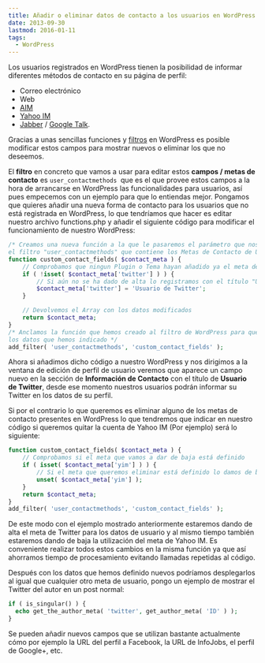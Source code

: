 ```yaml
---
title: Añadir o eliminar datos de contacto a los usuarios en WordPress
date: 2013-09-30
lastmod: 2016-01-11
tags:
  - WordPress
---
```


<!--kg-card-begin: markdown-->

Los usuarios registrados en WordPress tienen la posibilidad de informar diferentes métodos de contacto en su página de perfil:

- Correo electrónico
- Web
- [AIM](http://www.aim.com/ "Web de AIM")
- [Yahoo IM](http://es.messenger.yahoo.com/ "Yahoo messenger")
- [Jabber](http://www.jabber.org/ "Web de Jabber") / [Google Talk](http://www.google.es/talk/intl/es/about.html "Acerca de Google Talk").

Gracias a unas sencillas funciones y [filtros](http://codex.wordpress.org/es:Plugin_API#Filtros "Definición de Filtro en WordPress") en WordPress es posible modificar estos campos para mostrar nuevos o eliminar los que no deseemos.

El **filtro** en concreto que vamos a usar para editar estos **campos / metas de contacto** es `user_contactmethods`  que es el que provee estos campos a la hora de arrancarse en WordPress las funcionalidades para usuarios, así pues empecemos con un ejemplo para que lo entiendas mejor. Pongamos que quieres añadir una nueva forma de contacto para los usuarios que no está registrada en WordPress, lo que tendríamos que hacer es editar nuestro archivo functions.php y añadir el siguiente código para modificar el funcionamiento de nuestro WordPress:

```php
/* Creamos una nueva función a la que le pasaremos el parámetro que nos va a proporcionar
el filtro "user_contactmethods" que contiene los Metas de Contacto de Usuario */
function custom_contact_fields( $contact_meta ) {
    // Comprobamos que ningun Plugin o Tema hayan añadido ya el meta de Twitter
    if ( !isset( $contact_meta['twitter'] ) ) {
        // Si aún no se ha dado de alta lo registramos con el título "Usuario de Twitter"
        $contact_meta['twitter'] = 'Usuario de Twitter';
    }

    // Devolvemos el Array con los datos modificados
    return $contact_meta;
}
/* Anclamos la función que hemos creado al filtro de WordPress para que pueda cambiar
los datos que hemos indicado */
add_filter( 'user_contactmethods', 'custom_contact_fields' );
```

Ahora si añadimos dicho código a nuestro WordPress y nos dirigimos a la ventana de edición de perfil de usuario veremos que aparece un campo nuevo en la sección de **Información de Contacto** con el título de **Usuario de Twitter**, desde ese momento nuestros usuarios podrán informar su Twitter en los datos de su perfil.

Si por el contrario lo que queremos es eliminar alguno de los metas de contacto presentes en WordPress lo que tendremos que indicar en nuestro código si queremos quitar la cuenta de Yahoo IM (Por ejemplo) será lo siguiente:

```php
function custom_contact_fields( $contact_meta ) {
    // Comprobamos si el meta que vamos a dar de baja está definido
    if ( isset( $contact_meta['yim'] ) ) {
        // Si el meta que queremos eliminar está definido lo damos de baja
        unset( $contact_meta['yim'] );
    }
    return $contact_meta;
}
add_filter( 'user_contactmethods', 'custom_contact_fields' );
```

De este modo con el ejemplo mostrado anteriormente estaremos dando de alta el meta de Twitter para los datos de usuario y al mismo tiempo también estaremos dando de baja la utilización del meta de Yahoo IM. Es conveniente realizar todos estos cambios en la misma función ya que así ahorramos tiempo de procesamiento evitando llamadas repetidas al código.

Después con los datos que hemos definido nuevos podríamos desplegarlos al igual que cualquier otro meta de usuario, pongo un ejemplo de mostrar el Twitter del autor en un post normal:

```php
if ( is_singular() ) {
  echo get_the_author_meta( 'twitter', get_author_meta( 'ID' ) );
}
```

Se pueden añadir nuevos campos que se utilizan bastante actualmente cómo por ejemplo la URL del perfil a Facebook, la URL de InfoJobs, el perfil de Google+, etc.

<!--kg-card-end: markdown-->
